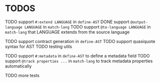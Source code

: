 # TODOS
TODO support `#:extend LANGUAGE` in `define-AST`
DONE support `@output-language LANGUAGE` in `match-lang`
TODO support `@to-language LANGUAGE` in `match-lang` that LANGUAGE extends from the source language

TODO support contract generation in `define-AST`
TODO support quasiquote syntax for AST
TODO testing utils

TODO support `#:metadata` in `define-AST` to define a metadata field
TODO support `@track properties ...` in `match-lang` to track metadata properties automatically

TODO more tests